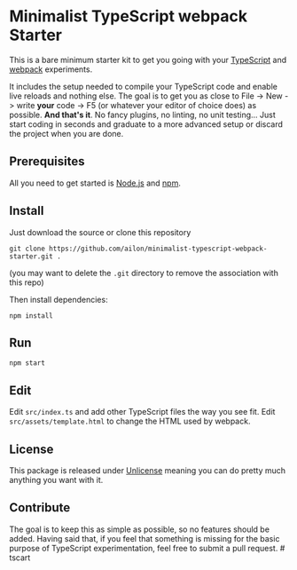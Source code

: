 # Minimalist TypeScript webpack Starter

This is a bare minimum starter kit to get you going with your [TypeScript](https://www.typescriptlang.org/) and [webpack](https://webpack.js.org/) experiments.

It includes the setup needed to compile your TypeScript code and enable live reloads and nothing else. The goal is to get you as close to File -> New -> write **your** code -> F5 (or whatever your editor of choice does) as possible. **And that's it**. No fancy plugins, no linting, no unit testing... Just start coding in seconds and graduate to a more advanced setup or discard the project when you are done.

## Prerequisites

All you need to get started is [Node.js](https://nodejs.org/) and [npm](https://www.npmjs.com/get-npm).

## Install

Just download the source or clone this repository 

```
git clone https://github.com/ailon/minimalist-typescript-webpack-starter.git .
```

(you may want to delete the `.git` directory to remove the association with this repo)

Then install dependencies:
```
npm install
```

## Run

```
npm start
```

## Edit

Edit  `src/index.ts` and add other TypeScript files the way you see fit. Edit `src/assets/template.html` to change the HTML used by webpack.

## License

This package is released under [Unlicense](http://unlicense.org) meaning you can do pretty much anything you want with it.

## Contribute

The goal is to keep this as simple as possible, so no features should be added. Having said that, if you feel that something is missing for the basic purpose of TypeScript experimentation, feel free to submit a pull request. # tscart
